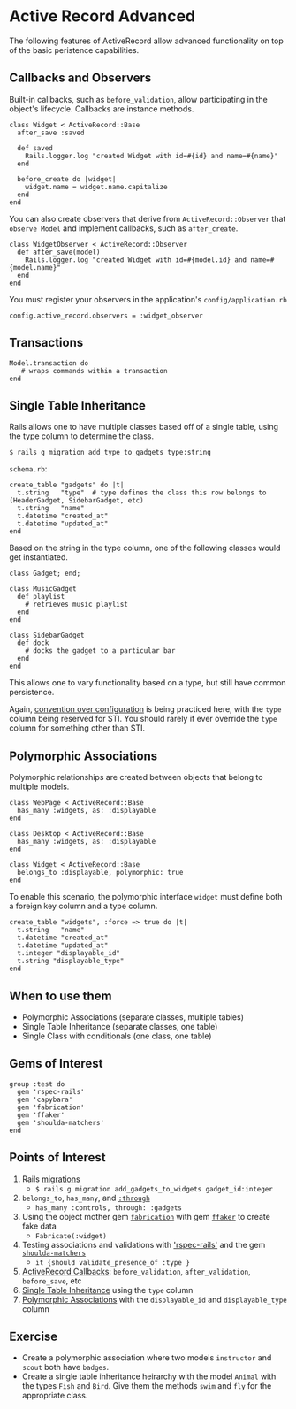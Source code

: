 Active Record Advanced
======================

The following features of ActiveRecord allow advanced functionality on top of the basic peristence capabilities.

Callbacks and Observers
-----------------------

Built-in callbacks, such as `before_validation`, allow participating in the object's lifecycle. Callbacks are instance methods.

    class Widget < ActiveRecord::Base
      after_save :saved

      def saved
        Rails.logger.log "created Widget with id=#{id} and name=#{name}"
      end

      before_create do |widget|
        widget.name = widget.name.capitalize
      end
    end

You can also create observers that derive from `ActiveRecord::Observer` that `observe Model` and implement callbacks, such as `after_create`.

    class WidgetObserver < ActiveRecord::Observer
      def after_save(model)
        Rails.logger.log "created Widget with id=#{model.id} and name=#{model.name}"
      end
    end

You must register your observers in the application's `config/application.rb`

    config.active_record.observers = :widget_observer

Transactions
------------

    Model.transaction do
       # wraps commands within a transaction
    end

Single Table Inheritance
------------------------

Rails allows one to have multiple classes based off of a single table, using the type column to determine the class.

    $ rails g migration add_type_to_gadgets type:string

`schema.rb`:

    create_table "gadgets" do |t|
      t.string   "type"  # type defines the class this row belongs to (HeaderGadget, SidebarGadget, etc)
      t.string   "name"
      t.datetime "created_at"
      t.datetime "updated_at"
    end

Based on the string in the type column, one of the following classes would get instantiated.

    class Gadget; end;

    class MusicGadget
      def playlist
        # retrieves music playlist
      end
    end

    class SidebarGadget
      def dock
        # docks the gadget to a particular bar
      end
    end

This allows one to vary functionality based on a type, but still have common persistence.

Again, [convention over configuration](http://en.wikipedia.org/wiki/Convention_over_configuration) is being practiced here, with the `type` column being reserved for STI. You should rarely if ever override the `type` column for something other than STI.

Polymorphic Associations
------------------------

Polymorphic relationships are created between objects that belong to multiple models.

    class WebPage < ActiveRecord::Base
      has_many :widgets, as: :displayable
    end

    class Desktop < ActiveRecord::Base
      has_many :widgets, as: :displayable
    end

    class Widget < ActiveRecord::Base
      belongs_to :displayable, polymorphic: true
    end

To enable this scenario, the polymorphic interface `widget` must define both a foreign key column and a type column.

    create_table "widgets", :force => true do |t|
      t.string   "name"
      t.datetime "created_at"
      t.datetime "updated_at"
      t.integer "displayable_id"
      t.string "displayable_type"
    end

When to use them
----------------

* Polymorphic Associations (separate classes, multiple tables)
* Single Table Inheritance (separate classes, one table)
* Single Class with conditionals (one class, one table)

Gems of Interest
----------------

    group :test do
      gem 'rspec-rails'
      gem 'capybara'
      gem 'fabrication'
      gem 'ffaker'
      gem 'shoulda-matchers'
    end

Points of Interest
-----------------

1. Rails [migrations](http://guides.rubyonrails.org/migrations.html)
    - `$ rails g migration add_gadgets_to_widgets gadget_id:integer`
2. `belongs_to`, `has_many`, and [`:through`](http://api.rubyonrails.org/classes/ActiveRecord/Associations/ClassMethods.html)
    - `has_many :controls, through: :gadgets`
3. Using the object mother gem [`fabrication`](http://fabricationgem.org/) with gem [`ffaker`](https://github.com/EmmanuelOga/ffaker) to create fake data
    - `Fabricate(:widget)`
4. Testing associations and validations with ['rspec-rails'](https://github.com/dchelimsky/rspec-rails) and the gem [`shoulda-matchers`](https://github.com/thoughtbot/shoulda-matchers)
    -  `it {should validate_presence_of :type } `
5. [ActiveRecord Callbacks](http://api.rubyonrails.org/classes/ActiveRecord/Callbacks.html): `before_validation`, `after_validation`, `before_save`, etc
6. [Single Table Inheritance](http://code.alexreisner.com/articles/single-table-inheritance-in-rails.html) using the `type` column
7. [Polymorphic Associations](http://railscasts.com/episodes/154-polymorphic-association) with the `displayable_id` and `displayable_type` column

Exercise
--------

- Create a polymorphic association where two models `instructor` and `scout` both have `badges`.
- Create a single table inheritance heirarchy with the model `Animal` with the types `Fish` and `Bird`. Give them the methods `swim` and `fly` for the appropriate class.
